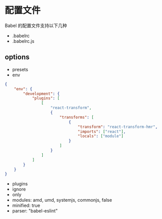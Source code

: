 <!--
 * @Author: SilvesterChiao
 * @Date: 2020-05-11 15:51:37
 * @LastEditors: SilvesterChiao
 * @LastEditTime: 2020-08-12 16:53:35
 -->

# 配置文件

Babel 的配置文件支持以下几种

- .babelrc
- .babelrc.js

## options

- presets
- env
```json
{
    "env": {
        "development": {
            "plugins": [
                [
                    "react-transform",
                    {
                        "transforms": [
                            {
                                "transform": "react-transform-hmr",
                                "imports": ["react"],
                                "locals": ["module"]
                            }
                        ]
                    }
                ]
            ]
        }
    }
}
```
- plugins
- ignore
- only
- modules: amd, umd, systemjs, commonjs, false
- minified: true
- parser: "babel-eslint"
